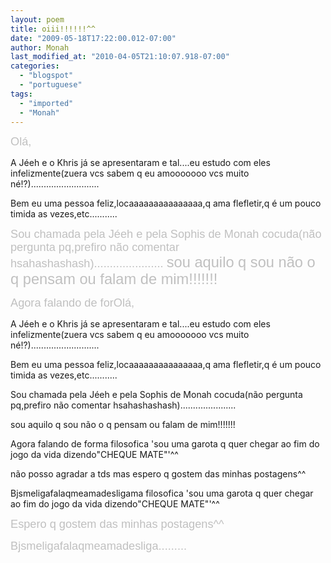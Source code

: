 ```yaml
---
layout: poem
title: oiii!!!!!!^^
date: "2009-05-18T17:22:00.012-07:00"
author: Monah
last_modified_at: "2010-04-05T21:10:07.918-07:00"
categories:
  - "blogspot"
  - "portuguese"
tags:
  - "imported"
  - "Monah"
---
```


<span style="COLOR: rgb(255,255,255);font-family:arial;font-size:130%;color:#c0c0c0;"   >Olá,

A <span class="blsp-spelling-error" id="SPELLING_ERROR_0">Jéeh e o <span class="blsp-spelling-error" id="SPELLING_ERROR_1">Khris já se apresentaram e tal....eu estudo com eles infelizmente(<span class="blsp-spelling-error" id="SPELLING_ERROR_2">zuera <span class="blsp-spelling-error" id="SPELLING_ERROR_3">vcs sabem q eu <span class="blsp-spelling-error" id="SPELLING_ERROR_4">amooooooo <span class="blsp-spelling-error" id="SPELLING_ERROR_5">vcs muito <span class="blsp-spelling-error" id="SPELLING_ERROR_6">né!?)...........................

Bem eu uma pessoa feliz,<span class="blsp-spelling-error" id="SPELLING_ERROR_7">locaaaaaaaaaaaaaaa,q ama <span class="blsp-spelling-error" id="SPELLING_ERROR_8">flefletir,q é um pouco <span class="blsp-spelling-error" id="SPELLING_ERROR_9">timida as vezes,etc...........

<span style="COLOR: rgb(255,255,255);font-family:arial;font-size:130%;color:#c0c0c0;"   >Sou chamada pela <span class="blsp-spelling-error" id="SPELLING_ERROR_10">Jéeh e pela <span class="blsp-spelling-error" id="SPELLING_ERROR_11">Sophis de <span class="blsp-spelling-error" id="SPELLING_ERROR_12">Monah <span class="blsp-spelling-error" id="SPELLING_ERROR_13">cocuda(não pergunta <span class="blsp-spelling-error" id="SPELLING_ERROR_14">pq,prefiro não comentar <span class="blsp-spelling-error" id="SPELLING_ERROR_15">hsahashashash)......................
<span style="COLOR: rgb(255,255,255);font-family:arial;font-size:130%;color:#c0c0c0;"   >sou aquilo q sou não o q pensam ou falam de mim!!!!!!!

<p><span style="COLOR: rgb(255,255,255);font-family:arial;font-size:130%;color:#c0c0c0;"   >Agora falando de <span class="blsp-spelling-error" id="SPELLING_ERROR_16">forOlá,

A <span class="blsp-spelling-error" id="SPELLING_ERROR_17">Jéeh e o <span class="blsp-spelling-error" id="SPELLING_ERROR_18">Khris já se apresentaram e tal....eu estudo com eles infelizmente(<span class="blsp-spelling-error" id="SPELLING_ERROR_19">zuera <span class="blsp-spelling-error" id="SPELLING_ERROR_20">vcs sabem q eu <span class="blsp-spelling-error" id="SPELLING_ERROR_21">amooooooo <span class="blsp-spelling-error" id="SPELLING_ERROR_22">vcs muito <span class="blsp-spelling-error" id="SPELLING_ERROR_23">né!?)...........................

Bem eu uma pessoa feliz,<span class="blsp-spelling-error" id="SPELLING_ERROR_24">locaaaaaaaaaaaaaaa,q ama <span class="blsp-spelling-error" id="SPELLING_ERROR_25">flefletir,q é um pouco <span class="blsp-spelling-error" id="SPELLING_ERROR_26">timida as vezes,etc...........

Sou chamada pela <span class="blsp-spelling-error" id="SPELLING_ERROR_27">Jéeh e pela <span class="blsp-spelling-error" id="SPELLING_ERROR_28">Sophis de <span class="blsp-spelling-error" id="SPELLING_ERROR_29">Monah <span class="blsp-spelling-error" id="SPELLING_ERROR_30">cocuda(não pergunta <span class="blsp-spelling-error" id="SPELLING_ERROR_31">pq,prefiro não comentar <span class="blsp-spelling-error" id="SPELLING_ERROR_32">hsahashashash)......................

sou aquilo q sou não o q pensam ou falam de mim!!!!!!!

Agora falando de forma <span class="blsp-spelling-error" id="SPELLING_ERROR_33">filosofica 'sou uma garota q quer chegar ao fim do jogo da vida dizendo"CHEQUE MATE"'^^

não posso agradar a <span class="blsp-spelling-error" id="SPELLING_ERROR_34">tds mas espero q gostem das minhas <span class="blsp-spelling-error" id="SPELLING_ERROR_35">postagens^^

<span class="blsp-spelling-error" id="SPELLING_ERROR_36">Bjsmeligafalaqmeamadesligama <span class="blsp-spelling-error" id="SPELLING_ERROR_37">filosofica 'sou uma garota q quer chegar ao fim do jogo da vida dizendo"CHEQUE MATE"'^^</p><p><span style="COLOR: rgb(255,255,255);font-family:arial;font-size:130%;color:#c0c0c0;"   >Espero q gostem das minhas <span class="blsp-spelling-error" id="SPELLING_ERROR_38">postagens^^

<span style="COLOR: rgb(255,255,255);font-family:arial;" ><span style="font-size:130%;"><span style="color:#c0c0c0;"><span class="blsp-spelling-error" id="SPELLING_ERROR_39"  style="color:#c0c0c0;">Bjsmeligafalaqmeamadesliga.........
<span style="COLOR: rgb(204,102,204)"></p>